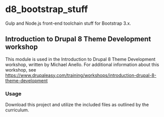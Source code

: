 # d8_bootstrap_stuff
Gulp and Node.js front-end toolchain stuff for Bootstrap 3.x.

## Introduction to Drupal 8 Theme Development workshop
This module is used in the Introduction to Drupal 8 Theme Development workshop, 
written by Michael Anello. For additional information about this 
workshop, see https://www.drupaleasy.com/training/workshops/introduction-drupal-8-theme-development

### Usage
Download this project and utilize the included files as outlined by the curriculum.
